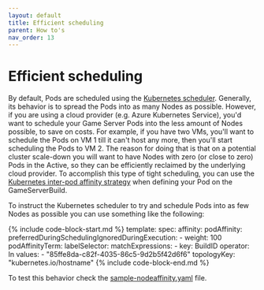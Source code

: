 ```yaml
---
layout: default
title: Efficient scheduling
parent: How to's
nav_order: 13
---
```


# Efficient scheduling

By default, Pods are scheduled using the [Kubernetes scheduler](https://kubernetes.io/docs/concepts/scheduling-eviction/kube-scheduler/). Generally, its behavior is to spread the Pods into as many Nodes as possible. However, if you are using a cloud provider (e.g. Azure Kubernetes Service), you'd want to schedule your Game Server Pods into the less amount of Nodes possible, to save on costs. For example, if you have two VMs, you'll want to schedule the Pods on VM 1 till it can't host any more, then you'll start scheduling the Pods to VM 2. The reason for doing that is that on a potential cluster scale-down you will want to have Nodes with zero (or close to zero) Pods in the Active, so they can be efficiently reclaimed by the underlying cloud provider. To accomplish this type of tight scheduling, you can use the [Kubernetes inter-pod affinity strategy](https://kubernetes.io/docs/concepts/scheduling-eviction/assign-pod-node/#inter-pod-affinity-and-anti-affinity) when defining your Pod on the GameServerBuild.

To instruct the Kubernetes scheduler to try and schedule Pods into as few Nodes as possible you can use something like the following:

{% include code-block-start.md %}
  template:
    spec:
      affinity:
        podAffinity:
          preferredDuringSchedulingIgnoredDuringExecution:
          - weight: 100
            podAffinityTerm:
              labelSelector:
                matchExpressions:
                - key: BuildID
                  operator: In
                  values:
                  - "85ffe8da-c82f-4035-86c5-9d2b5f42d6f6"
              topologyKey: "kubernetes.io/hostname"
{% include code-block-end.md %} 

To test this behavior check the [sample-nodeaffinity.yaml](https://github.com/PlayFab/thundernetes/tree/main/samples/netcore/sample-nodeaffinity.yaml) file.